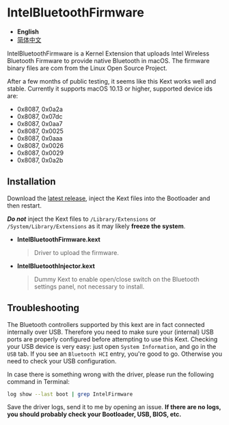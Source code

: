 # IntelBluetoothFirmware

- **English**
- [简体中文](/.github/README-zh_Hans.md)

IntelBluetoothFirmware is a Kernel Extension that uploads Intel Wireless Bluetooth Firmware to provide native Bluetooth in macOS.
The firmware binary files are com from the Linux Open Source Project.

After a few months of public testing, it seems like this Kext works well and stable.
Currently it supports macOS 10.13 or higher, supported device ids are:

- 0x8087, 0x0a2a
- 0x8087, 0x07dc
- 0x8087, 0x0aa7
- 0x8087, 0x0025
- 0x8087, 0x0aaa
- 0x8087, 0x0026
- 0x8087, 0x0029
- 0x8087, 0x0a2b

## Installation

Download the [latest release](https://github.com/zxystd/IntelBluetoothFirmware/releases/latest), inject the Kext files into the Bootloader and then restart.

***Do not*** inject the Kext files to `/Library/Extensions` or `/System/Library/Extensions` as it may likely **freeze the system**.

- **IntelBluetoothFirmware.kext**
  > Driver to upload the firmware.
- **IntelBluetoothInjector.kext**
  > Dummy Kext to enable open/close switch on the Bluetooth settings panel, not necessary to install.

## Troubleshooting

The Bluetooth controllers supported by this kext are in fact connected internally over USB. Therefore you need to make sure your (internal) USB ports are properly configured before attempting to use this Kext. Checking your USB device is very easy: just open `System Information`, and go in the `USB` tab. If you see an `Bluetooth HCI` entry, you're good to go. Otherwise you need to check your USB configuration.

In case there is something wrong with the driver, please run the following command in Terminal:

```sh
log show --last boot | grep IntelFirmware
```

Save the driver logs, send it to me by opening an issue. **If there are no logs, you should probably check your Bootloader, USB, BIOS, etc.**
